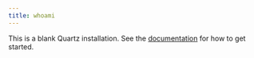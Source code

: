```yaml
---
title: whoami
---
```


This is a blank Quartz installation.
See the [documentation](https://quartz.jzhao.xyz) for how to get started.
